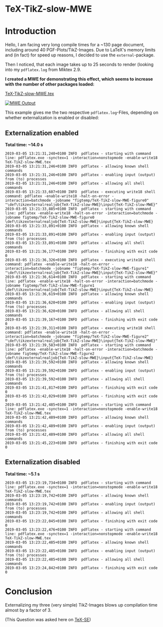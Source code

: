 # TeX-TikZ-slow-MWE

Introduction
===
Hello, I am facing very long compile times for a ~130 page document, including around 40 PGF-Plots/TikZ-Images. Due to LaTeX's memory limits and (in fact) for speed up reasons, I decided to use the `external`-package. 

Then I noticed, that each image takes up to 25 seconds to render (looking into my `pdflatex.log` from Miktex 2.9.

**I created a MWE for demonstrating this effect, which seems to increase with the number of other packages loaded:**

[TeX-TikZ-slow-MWE.tex](TeX-TikZ-slow-MWE.tex)

[![MWE Output][2]][2]

This example gives me the two respective `pdflatex.log`-Files, depending on whether externalization is enabled or disabled:

Externalization enabled
---
**Total time: ~14.0 s**

    2019-03-05 13:21:31,240+0100 INFO  pdflatex - starting with command line: pdflatex.exe -synctex=1 -interaction=nonstopmode -enable-write18 TeX-TikZ-slow-MWE.tex
    2019-03-05 13:21:31,246+0100 INFO  pdflatex - allowing known shell commands
    2019-03-05 13:21:31,246+0100 INFO  pdflatex - enabling input (output) from (to) processes
    2019-03-05 13:21:31,246+0100 INFO  pdflatex - allowing all shell commands
    2019-03-05 13:21:33,607+0100 INFO  pdflatex - executing write18 shell command: pdflatex -enable-write18 -halt-on-error -interaction=batchmode -jobname "figtemp/TeX-TikZ-slow-MWE-figure0" "\def\tikzexternalrealjob{TeX-TikZ-slow-MWE}\input{TeX-TikZ-slow-MWE}"
    2019-03-05 13:21:33,885+0100 INFO  pdflatex - starting with command line: pdflatex -enable-write18 -halt-on-error -interaction=batchmode -jobname figtemp/TeX-TikZ-slow-MWE-figure0 \def\tikzexternalrealjob{TeX-TikZ-slow-MWE}\input{TeX-TikZ-slow-MWE}
    2019-03-05 13:21:33,891+0100 INFO  pdflatex - allowing known shell commands
    2019-03-05 13:21:33,891+0100 INFO  pdflatex - enabling input (output) from (to) processes
    2019-03-05 13:21:33,891+0100 INFO  pdflatex - allowing all shell commands
    2019-03-05 13:21:36,177+0100 INFO  pdflatex - finishing with exit code 0
    2019-03-05 13:21:36,326+0100 INFO  pdflatex - executing write18 shell command: pdflatex -enable-write18 -halt-on-error -interaction=batchmode -jobname "figtemp/TeX-TikZ-slow-MWE-figure1" "\def\tikzexternalrealjob{TeX-TikZ-slow-MWE}\input{TeX-TikZ-slow-MWE}"
    2019-03-05 13:21:36,614+0100 INFO  pdflatex - starting with command line: pdflatex -enable-write18 -halt-on-error -interaction=batchmode -jobname figtemp/TeX-TikZ-slow-MWE-figure1 \def\tikzexternalrealjob{TeX-TikZ-slow-MWE}\input{TeX-TikZ-slow-MWE}
    2019-03-05 13:21:36,619+0100 INFO  pdflatex - allowing known shell commands
    2019-03-05 13:21:36,620+0100 INFO  pdflatex - enabling input (output) from (to) processes
    2019-03-05 13:21:36,620+0100 INFO  pdflatex - allowing all shell commands
    2019-03-05 13:21:39,167+0100 INFO  pdflatex - finishing with exit code 0
    2019-03-05 13:21:39,311+0100 INFO  pdflatex - executing write18 shell command: pdflatex -enable-write18 -halt-on-error -interaction=batchmode -jobname "figtemp/TeX-TikZ-slow-MWE-figure2" "\def\tikzexternalrealjob{TeX-TikZ-slow-MWE}\input{TeX-TikZ-slow-MWE}"
    2019-03-05 13:21:39,583+0100 INFO  pdflatex - starting with command line: pdflatex -enable-write18 -halt-on-error -interaction=batchmode -jobname figtemp/TeX-TikZ-slow-MWE-figure2 \def\tikzexternalrealjob{TeX-TikZ-slow-MWE}\input{TeX-TikZ-slow-MWE}
    2019-03-05 13:21:39,592+0100 INFO  pdflatex - allowing known shell commands
    2019-03-05 13:21:39,592+0100 INFO  pdflatex - enabling input (output) from (to) processes
    2019-03-05 13:21:39,592+0100 INFO  pdflatex - allowing all shell commands
    2019-03-05 13:21:41,817+0100 INFO  pdflatex - finishing with exit code 0
    2019-03-05 13:21:42,029+0100 INFO  pdflatex - finishing with exit code 0
    2019-03-05 13:21:42,485+0100 INFO  pdflatex - starting with command line: pdflatex.exe -synctex=1 -interaction=nonstopmode -enable-write18 TeX-TikZ-slow-MWE.tex
    2019-03-05 13:21:42,489+0100 INFO  pdflatex - allowing known shell commands
    2019-03-05 13:21:42,489+0100 INFO  pdflatex - enabling input (output) from (to) processes
    2019-03-05 13:21:42,489+0100 INFO  pdflatex - allowing all shell commands
    2019-03-05 13:21:45,223+0100 INFO  pdflatex - finishing with exit code 0

Externalization disabled
---
**Total time: ~5.1 s**

    2019-03-05 13:23:19,734+0100 INFO  pdflatex - starting with command line: pdflatex.exe -synctex=1 -interaction=nonstopmode -enable-write18 TeX-TikZ-slow-MWE.tex
    2019-03-05 13:23:19,742+0100 INFO  pdflatex - allowing known shell commands
    2019-03-05 13:23:19,742+0100 INFO  pdflatex - enabling input (output) from (to) processes
    2019-03-05 13:23:19,742+0100 INFO  pdflatex - allowing all shell commands
    2019-03-05 13:23:22,045+0100 INFO  pdflatex - finishing with exit code 0
    2019-03-05 13:23:22,476+0100 INFO  pdflatex - starting with command line: pdflatex.exe -synctex=1 -interaction=nonstopmode -enable-write18 TeX-TikZ-slow-MWE.tex
    2019-03-05 13:23:22,485+0100 INFO  pdflatex - allowing known shell commands
    2019-03-05 13:23:22,485+0100 INFO  pdflatex - enabling input (output) from (to) processes
    2019-03-05 13:23:22,485+0100 INFO  pdflatex - allowing all shell commands
    2019-03-05 13:23:24,842+0100 INFO  pdflatex - finishing with exit code 0

Conclusion
===
Externalizing my three (very simple) TikZ-Images blows up compilation time almost by a factor of 3. 

(This Question was asked here on [TeX-SE][3])


  [1]: https://github.com/pfedan/TeX-TikZ-slow-MWE
  [2]: https://i.stack.imgur.com/GeTR8.png
  [3]: https://tex.stackexchange.com/questions/477859/externalizing-tikz-images-takes-very-long
